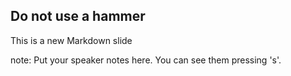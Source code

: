 ##  Do not use a hammer

This is a new Markdown slide

note:
    Put your speaker notes here.
    You can see them pressing 's'.
